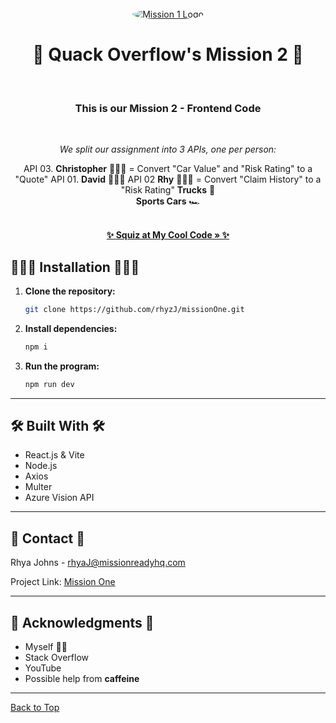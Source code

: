 <br />
<div align="center">
  <a href="https://github.com/Piro2maniC/ADV-Mission02-Frontend.git">
    <img src="https://www.turners.co.nz/assets/images/logo/square_logo_car.png" alt="Mission 1 Logo" style="border-radius: 50%;" />
  </a>
<h1 align="center">🦆 Quack Overflow's Mission 2 🦆</h1><br />

<h3 align="center"> This is our Mission 2 - Frontend Code</h3> <br />
<p align="center">
    <em>We split our assignment into 3 APIs, one per person:</em><br  />

API 03. **Christopher** 👨🏻‍💻  = Convert "Car Value" and "Risk Rating" to a "Quote"
API 01. **David** 🧔🏻‍♂️
API 02 **Rhy** 👩🏼‍🌾 = Convert "Claim History" to a "Risk Rating"
**Trucks** 🚚  
**Sports Cars** 🏎️

   <br />
    <a href="https://github.com/rhyzJ/missionOne"><strong>✨ Squiz at My Cool Code » ✨</strong></a>
</p>
</div>

## 👩🏼‍💻 Installation 👩🏼‍💻

1. **Clone the repository:**

    ```bash
    git clone https://github.com/rhyzJ/missionOne.git
    ```

2. **Install dependencies:**

    ```bash
    npm i
    ```

3. **Run the program:**

    ```bash
    npm run dev
    ```

---

## 🛠 Built With 🛠

- React.js & Vite  
- Node.js  
- Axios  
- Multer  
- Azure Vision API  

---

## 💌 Contact 💌

Rhya Johns - rhyaJ@missionreadyhq.com  

Project Link: [Mission One](https://github.com/rhyzJ/missionOne)

---

## 🌸 Acknowledgments 🌸

- Myself 🙋‍♀️ 
- Stack Overflow
- YouTube 
- Possible help from **caffeine**

---

[Back to Top](#readme-top)
